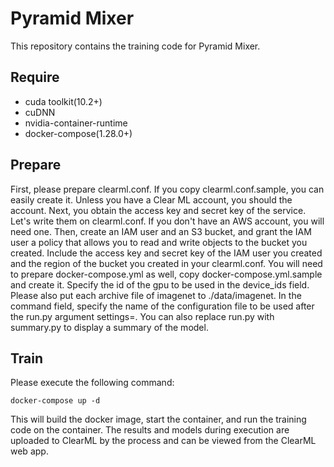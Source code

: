 # Pyramid Mixer

This repository contains the training code for Pyramid Mixer.

## Require

+ cuda toolkit(10.2+)
+ cuDNN
+ nvidia-container-runtime
+ docker-compose(1.28.0+)

## Prepare

First, please prepare clearml.conf. If you copy clearml.conf.sample, you can easily create it. Unless you have a Clear ML account, you should the account. Next, you obtain the access key and secret key of the service. Let's write them on clearml.conf. If you don't have an AWS account, you will need one. Then, create an IAM user and an S3 bucket, and grant the IAM user a policy that allows you to read and write objects to the bucket you created. Include the access key and secret key of the IAM user you created and the region of the bucket you created in your clearml.conf.
You will need to prepare docker-compose.yml as well, copy docker-compose.yml.sample and create it. Specify the id of the gpu to be used in the device_ids field. Please also put each archive file of imagenet to ./data/imagenet. In the command field, specify the name of the configuration file to be used after the run.py argument settings=. You can also replace run.py with summary.py to display a summary of the model.

## Train

Please execute the following command:

```docker-compose up -d```

This will build the docker image, start the container, and run the training code on the container. The results and models during execution are uploaded to ClearML by the process and can be viewed from the ClearML web app.

